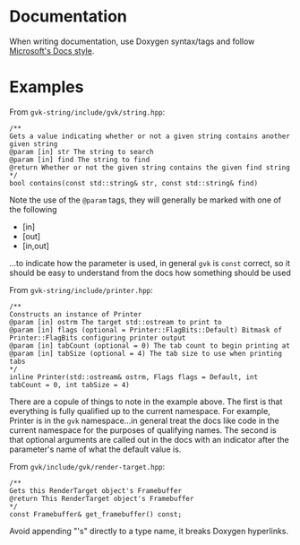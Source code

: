 
# Documentation

When writing documentation, use Doxygen syntax/tags and follow [Microsoft's Docs style](https://docs.microsoft.com/en-us/contribute/style-quick-start).

# Examples

From `gvk-string/include/gvk/string.hpp`:

    /**
    Gets a value indicating whether or not a given string contains another given string
    @param [in] str The string to search
    @param [in] find The string to find
    @return Whether or not the given string contains the given find string
    */
    bool contains(const std::string& str, const std::string& find)

Note the use of the `@param` tags, they will generally be marked with one of the
following
- [in]
- [out]
- [in,out]

...to indicate how the parameter is used, in general `gvk` is `const` correct, so
it should be easy to understand from the docs how something should be used

From `gvk-string/include/printer.hpp`:

    /**
    Constructs an instance of Printer
    @param [in] ostrm The target std::ostream to print to
    @param [in] flags (optional = Printer::FlagBits::Default) Bitmask of Printer::FlagBits configuring printer output
    @param [in] tabCount (optional = 0) The tab count to begin printing at
    @param [in] tabSize (optional = 4) The tab size to use when printing tabs
    */
    inline Printer(std::ostream& ostrm, Flags flags = Default, int tabCount = 0, int tabSize = 4)

There are a copule of things to note in the example above.  The first is that
everything is fully qualified up to the current namespace.  For example, Printer
is in the `gvk` namespace...in general treat the docs like code in the current
namespace for the purposes of qualifying names.  The second is that optional
arguments are called out in the docs with an indicator after the parameter's
name of what the default value is.

From `gvk/include/gvk/render-target.hpp`:

    /**
    Gets this RenderTarget object's Framebuffer
    @return This RenderTarget object's Framebuffer
    */
    const Framebuffer& get_framebuffer() const;

Avoid appending "'s" directly to a type name, it breaks Doxygen hyperlinks.
